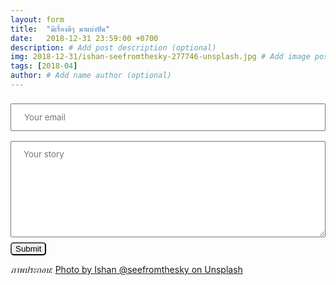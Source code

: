 ```yaml
---
layout: form
title:  "มีเรื่องดีๆ มาแบ่งปัน"
date:   2018-12-31 23:59:00 +0700
description: # Add post description (optional)
img: 2018-12-31/ishan-seefromthesky-277746-unsplash.jpg # Add image post (optional)
tags: [2018-04]
author: # Add name author (optional)
---
```

<form method="POST" action="https://formspree.io/odd.daboss@sdee.co">
  <input type="hidden" name="_cc" value="udomsakodd+0lyy5tuobtt3xjl1mhw2@boards.trello.com" />
  <input type="hidden" name="_next" value="//whatsgood.sdee.co/about/" />
  <input type="email" name="email" required placeholder="Your email" style="font-family:inherit;width:100%;padding:12px 20px;margin:8px 0;">
  <br>
  <textarea name="message" rows="8" required placeholder="Your story" style="font-family:inherit;width:100%;padding:12px 20px;margin:8px 0;"></textarea><br>
  <button type="submit" style="border-radius: 5px;">Submit</button>
</form>

*ภาพประกอบ:* [Photo by Ishan @seefromthesky on Unsplash](https://unsplash.com/@seefromthesky)
